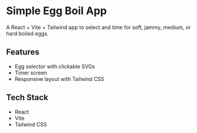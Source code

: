 # Simple Egg Boil App

A React + Vite + Tailwind app to select and time for soft, jammy, medium, or hard boiled eggs.

## Features
- Egg selector with clickable SVGs
- Timer screen
- Responsive layout with Tailwind CSS

## Tech Stack
- React
- Vite
- Tailwind CSS
